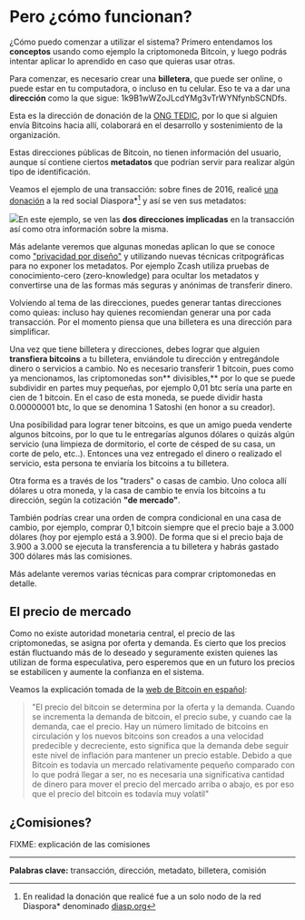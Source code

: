 # Pero ¿cómo funcionan?

¿Cómo puedo comenzar a utilizar el sistema? Primero entendamos los **conceptos** usando como ejemplo la criptomoneda Bitcoin, y luego podrás intentar aplicar lo aprendido en caso que quieras usar otras.

Para comenzar, es necesario crear una **billetera**, que puede ser online, o puede estar en tu computadora, o incluso en tu celular. Eso te va a dar una **dirección** como la que sigue: 1k9B1wWZoJLcdYMg3vTrWYNfynbSCNDfs.

Esta es la dirección de donación de la [ONG TEDIC](https://www.tedic.org), por lo que si alguien envía Bitcoins hacia allí, colaborará en el desarrollo y sostenimiento de la organización.

Estas direcciones públicas de Bitcoin, no tienen información del usuario, aunque sí contiene ciertos **metadatos** que podrían servir para realizar algún tipo de identificación.

Veamos el ejemplo de una transacción: sobre fines de 2016, realicé [una donación](https://blockchain.info/tx/dce48ad9632b213e37c7c100f340d12ce11f99f55b2dc7478cea3ece4558f32e) a la red social Diaspora\*[^1] y así se ven sus metadatos:

![](/assets/Selección_081.png)En este ejemplo, se ven las **dos direcciones implicadas** en la transacción así como otra información sobre la misma.

Más adelante veremos que algunas monedas aplican lo que se conoce como ["privacidad por diseño"](https://karisma.org.co/que-es-la-privacidad-por-diseno-y-por-que-deberia-importarle/) y utilizando nuevas técnicas critpográficas para no exponer los metadatos. Por ejemplo Zcash utiliza pruebas de conocimiento-cero \(zero-knowledge\) para ocultar los metadatos y convertirse una de las formas más seguras y anónimas de transferir dinero.

Volviendo al tema de las direcciones, puedes generar tantas direcciones como quieas: incluso hay quienes recomiendan generar una por cada transacción. Por el momento piensa que una billetera es una dirección para simplificar.

Una vez que tiene billetera y direcciones, debes lograr que alguien **transfiera bitcoins** a tu billetera, enviándole tu dirección y entregándole dinero o servicios a cambio. No es necesario transferir 1 bitcoin, pues como ya mencionamos, las criptomonedas son** divisibles,** por lo que se puede subdividir en partes muy pequeñas, por ejemplo 0,01 btc sería una parte en cien de 1 bitcoin. En el caso de esta moneda, se puede dividir hasta 0.00000001 btc, lo que se denomina 1 Satoshi \(en honor a su creador\).

Una posibilidad para lograr tener bitcoins, es que un amigo pueda venderte algunos bitcoins, por lo que tu le entregarías algunos dólares o quizás algún servicio \(una limpieza de dormitorio, el corte de césped de su casa, un corte de pelo, etc..\). Entonces una vez entregado el dinero o realizado el servicio, esta persona te enviaría los bitcoins a tu billetera.

Otra forma es a través de los "traders" o casas de cambio. Uno coloca allí dólares u otra moneda, y la casa de cambio te envía los bitcoins a tu dirección, según la cotización **"de mercado"**.

También podrías crear una orden de compra condicional en una casa de cambio, por ejemplo, comprar 0,1 bitcoin siempre que el precio baje a 3.000 dólares \(hoy por ejemplo está a 3.900\). De forma que si el precio baja de 3.900 a 3.000 se ejecuta la transferencia a tu billetera y habrás gastado 300 dólares más las comisiones.

Más adelante veremos varias técnicas para comprar criptomonedas en detalle.

## El precio de mercado

Como no existe autoridad monetaria central, el precio de las criptomonedas, se asigna por oferta y demanda. Es cierto que los precios están fluctuando más de lo deseado y seguramente existen quienes las utilizan de forma especulativa, pero esperemos que en un futuro los precios se estabilicen y aumente la confianza en el sistema.

Veamos la explicación tomada de la [web de Bitcoin en español](https://bitcoin.org/es/faq#que-determina-el-precio-del-bitcoin): 

> "El precio del bitcoin se determina por la oferta y la demanda. Cuando se incrementa la demanda de bitcoin, el precio sube, y cuando cae la demanda, cae el precio. Hay un número limitado de bitcoins en circulación y los nuevos bitcoins son creados a una velocidad predecible y decreciente, esto significa que la demanda debe seguir este nivel de inflación para mantener un precio estable. Debido a que Bitcoin es todavía un mercado relativamente pequeño comparado con lo que podrá llegar a ser, no es necesaria una significativa cantidad de dinero para mover el precio del mercado arriba o abajo, es por eso que el precio del bitcoin es todavía muy volatil"

## ¿Comisiones?

FIXME: explicación de las comisiones

---

**Palabras clave:** transacción, dirección, metadato, billetera, comisión

[^1]: En realidad la donación que realicé fue a un solo nodo de la red Diaspora\* denominado [diasp.org](https://diasp.org/)


